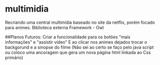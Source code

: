 # multimidia
Recriando uma central multimídia baseado no site da netflix, porém focado para animes.
Biblioteca externa
Framework - Owl

##Planos Futuros:
Criar a funcionalidade para os botôes "mais informações" e "assistir vídeo"
E ao clicar nos animes dejados trocar o backgorund e a sinopse do filme
(Não sei ao certo se faço pelo java script ou coloco uma ancoragem que gera um nova página html linkada ao Css primário)
